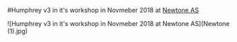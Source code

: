 #Humphrey v3 in it's workshop in Novmeber 2018 at [Newtone AS](Newtone.no)

![Humphrey v3 in it's workshop in Novmeber 2018 at Newtone AS](Newtone (1).jpg)
